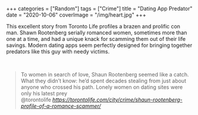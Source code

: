 +++
categories = ["Random"]
tags = ["Crime"]
title = "Dating App Predator"
date = "2020-10-06"
coverImage = "/img/heart.jpg"
+++

This excellent story from Toronto Life profiles a brazen and prolific con man. Shawn Rootenberg serially romanced women, sometimes more than one at a time, and had a unique knack for scamming them out of their life savings. Modern dating apps seem perfectly designed for bringing together predators like this guy with needy victims.

<!--more-->


<br>

<blockquote class="quoteback" darkmode="" data-title="%22Lovers%20make%20the%20easiest%20marks%22%3A%20Profile%20of%20a%20romance%20scammer" data-author="@torontolife" cite="https://torontolife.com/city/crime/shaun-rootenberg-profile-of-a-romance-scammer/">
                      To women in search of love, Shaun Rootenberg seemed like a catch. What they didn’t know: he’d spent decades stealing from just about anyone who crossed his path. Lonely women on dating sites were only his latest prey
                      <footer>@torontolife <cite><a href="https://torontolife.com/city/crime/shaun-rootenberg-profile-of-a-romance-scammer/">https://torontolife.com/city/crime/shaun-rootenberg-profile-of-a-romance-scammer/</a></cite></footer>
                      </blockquote>
                      <script note="" src="https://cdn.jsdelivr.net/gh/Blogger-Peer-Review/quotebacks@1/quoteback.js"></script>
